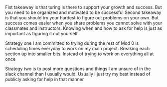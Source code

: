 Fist takeaway is that turing is there to support your growth and success. But you need to be organized and motivated to be successful
Second takeaway is that you should try your hardest to figure out problems on your own. But success comes easier when you share problems you cannot solve with your classmates and instructors. Knowing when and how to ask for help is just as important as figuring it out yourself

Strategy one I am committed to trying during the rest of Mod 0 is scheduling times everyday to work on my main project. Breaking each section up into smaller bits. Instead of trying to work on everything all at once

Strategy two is to post more questions and things I am unsure of in the slack channel than I usually would. Usually I just try my best instead of publicly asking for help in that manner
